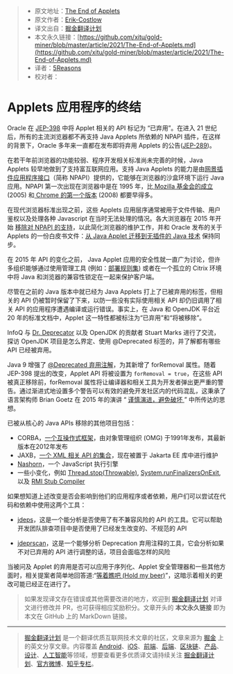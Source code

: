 > * 原文地址：[The End of Applets](https://js.plainenglish.io/6-css-properties-nobody-is-talking-about-e6cab5138d02)
> * 原文作者：[Erik-Costlow](https://www.infoq.com/profile/Erik-Costlow/)
> * 译文出自：[掘金翻译计划](https://github.com/xitu/gold-miner)
> * 本文永久链接：[https://github.com/xitu/gold-miner/blob/master/article/2021/The-End-of-Applets.md](https://github.com/xitu/gold-miner/blob/master/article/2021/The-End-of-Applets.md)
> * 译者：[5Reasons](https://github.com/5Reasons)
> * 校对者：

# Applets 应用程序的终结

Oracle 在 [JEP-398](https://openjdk.java.net/jeps/398) 中将 Applet 相关的 API 标记为 “已弃用”。在进入 21 世纪后，所有的主流浏览器都不再支持 Java Applets 所依赖的 NPAPI 插件，在这样的背景下，Oracle 多年来一直都在发布即将弃用 Applets 的公告([JEP-289](https://openjdk.java.net/jeps/289))。

在若干年前浏览器的功能较弱、程序开发相关标准尚未完善的时候，Java Applets 较早地做到了支持富互联网应用。支持 Java Applets 的能力是由[网景插件应用程序接口](https://en.wikipedia.org/wiki/NPAPI)（简称 NPAPI）提供的，它能够在浏览器的沙盒环境下运行 Java 应用。NPAPI 第一次出现在浏览器中是在 1995 年，比[ Mozilla 基金会的成立](https://www-archive.mozilla.org/press/mozilla-2005-08-03.html) (2005) 和[ Chrome 的第一个版本](https://en.wikipedia.org/wiki/Google_Chrome#Public_release) (2008) 都要早得多。

在现代浏览器标准出现之前，这些 Applets 应用层序通常被用于文件传输、用户鉴权以及处理各种 Javascript 在当时无法处理的情况。各大浏览器在 2015 年开始 [移除对 NPAPI 的支持](https://blog.mozilla.org/futurereleases/2015/10/08/npapi-plugins-in-firefox/)，以此简化浏览器的维护工作，并和 Oracle 发布的关于 Applets 的一份白皮书文件：[从 Java Applet 迁移到无插件的 Java 技术](https://www.oracle.com/technetwork/java/javase/migratingfromapplets-2872444.pdf) 保持同步。

在 2015 年 API 的变化之前， Java Applet 应用的安全性就一直广为讨论，但许多组织能够通过使用管理工具 (例如：[部署规则集](https://blogs.oracle.com/java-platform-group/introducing-deployment-rule-sets)) 或者在一个孤立的 Citrix 环境中将 Java 和浏览器的兼容性锁定在一起来保护客户端。

尽管在之前的 Java 版本中就已经为 Java Applets 打上了已被弃用的标签，但相关的 API 仍被暂时保留了下来，以防一些没有实际使用相关 API 却仍旧调用了相关 API 的应用程序遭遇编译或运行错误。事实上，在 Java 和 OpenJDK 平台近 20 年的标准文档中，Applet 这一特性都被标注为“已弃用”和“将被移除”。

InfoQ 与 [Dr. Deprecator](https://twitter.com/DrDeprecator) 以及 OpenJDK 的贡献者 Stuart Marks 进行了交流，探访 OpenJDK 项目是怎么界定、使用 @Deprecated 标签的，并了解都有哪些 API 已经被弃用。

Java 9 增强了 [@Deprecated 弃用注解](https://docs.oracle.com/en/java/javase/15/docs/api/java.base/java/lang/Deprecated.html)，为其新增了 forRemoval 属性。随着 JEP-398 提出的改变，Applet API 将被设置为 `forRemoval = true`，在这些 API 被真正移除前，forRemoval 属性将让编译器和相关工具为开发者弹出更严重的警告。通过渐进式地设置多个警告可以有效的避免开发社区内的代码混乱，这秉承了语言架构师 Brian Goetz 在 2015 年的演讲 “ [谨慎演进，避免破坏 ](https://www.youtube.com/watch?v=ibYrHlwCKB4)” 中所传达的思想。

已被从核心的 Java APIs 移除的其他项目包括：

- CORBA，[一个互操作式框架](https://en.wikipedia.org/wiki/Common_Object_Request_Broker_Architecture)，由对象管理组织 (OMG) 于1991年发布，其最新版本在2012年发布
- JAXB，[一个 XML 相关 API 的集合](https://eclipse-ee4j.github.io/jaxb-ri/)，现在被置于 Jakarta EE 库中进行维护
- [Nashorn](https://www.infoq.com/news/2018/06/deprecate-nashorn/)，一个 JavaScript 执行引擎
- 一些小变化，例如 [Thread.stop(Throwable)](https://docs.oracle.com/javase/7/docs/technotes/guides/concurrency/threadPrimitiveDeprecation.html), [System.runFinalizersOnExit](https://bugs.openjdk.java.net/browse/JDK-8198250), 以及 [RMI Stub Compiler](https://bugs.openjdk.java.net/browse/JDK-8217412)

如果想知道上述改变是否会影响到他们的应用程序或者依赖，用户们可以尝试在代码和依赖中使用这两个工具：

- [jdeps](https://docs.oracle.com/javase/9/tools/jdeps.htm#JSWOR690)，这是一个能分析是否使用了有不兼容风险的 API 的工具。它可以帮助开发团队排查项目中是否使用了已经发生改变的、不规范的 API

- [jdeprscan](https://docs.oracle.com/en/java/javase/15/docs/specs/man/jdeprscan.html)，这是一个能够分析 Deprecation 弃用注释的工具，它会分析如果不对已弃用的 API 进行调整的话，项目会面临怎样的风险

当被问及 Applet 的弃用是否可以应用于序列化、Applet 安全管理器和一些其他方面时，相关提案者简单地回答道:“[等着瞧吧 (Hold my beer)](https://twitter.com/DrDeprecator/status/1368359481684336640)”，这暗示着相关的更改可能已经正在进行了。

> 如果发现译文存在错误或其他需要改进的地方，欢迎到 [掘金翻译计划](https://github.com/xitu/gold-miner) 对译文进行修改并 PR，也可获得相应奖励积分。文章开头的 **本文永久链接** 即为本文在 GitHub 上的 MarkDown 链接。

---

> [掘金翻译计划](https://github.com/xitu/gold-miner) 是一个翻译优质互联网技术文章的社区，文章来源为 [掘金](https://juejin.im) 上的英文分享文章。内容覆盖 [Android](https://github.com/xitu/gold-miner#android)、[iOS](https://github.com/xitu/gold-miner#ios)、[前端](https://github.com/xitu/gold-miner#前端)、[后端](https://github.com/xitu/gold-miner#后端)、[区块链](https://github.com/xitu/gold-miner#区块链)、[产品](https://github.com/xitu/gold-miner#产品)、[设计](https://github.com/xitu/gold-miner#设计)、[人工智能](https://github.com/xitu/gold-miner#人工智能)等领域，想要查看更多优质译文请持续关注 [掘金翻译计划](https://github.com/xitu/gold-miner)、[官方微博](http://weibo.com/juejinfanyi)、[知乎专栏](https://zhuanlan.zhihu.com/juejinfanyi)。